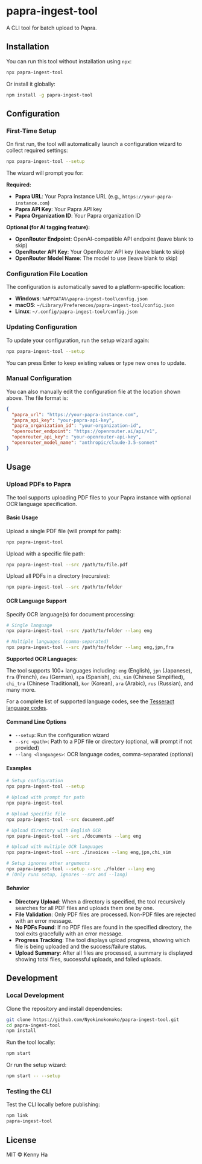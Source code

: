 # papra-ingest-tool

A CLI tool for batch upload to Papra.

## Installation

You can run this tool without installation using `npx`:

```bash
npx papra-ingest-tool
```

Or install it globally:

```bash
npm install -g papra-ingest-tool
```

## Configuration

### First-Time Setup

On first run, the tool will automatically launch a configuration wizard to collect required settings:

```bash
npx papra-ingest-tool --setup
```

The wizard will prompt you for:

**Required:**

- **Papra URL**: Your Papra instance URL (e.g., `https://your-papra-instance.com`)
- **Papra API Key**: Your Papra API key
- **Papra Organization ID**: Your Papra organization ID

**Optional (for AI tagging feature):**

- **OpenRouter Endpoint**: OpenAI-compatible API endpoint (leave blank to skip)
- **OpenRouter API Key**: Your OpenRouter API key (leave blank to skip)
- **OpenRouter Model Name**: The model to use (leave blank to skip)

### Configuration File Location

The configuration is automatically saved to a platform-specific location:

- **Windows**: `%APPDATA%\papra-ingest-tool\config.json`
- **macOS**: `~/Library/Preferences/papra-ingest-tool/config.json`
- **Linux**: `~/.config/papra-ingest-tool/config.json`

### Updating Configuration

To update your configuration, run the setup wizard again:

```bash
npx papra-ingest-tool --setup
```

You can press Enter to keep existing values or type new ones to update.

### Manual Configuration

You can also manually edit the configuration file at the location shown above. The file format is:

```json
{
  "papra_url": "https://your-papra-instance.com",
  "papra_api_key": "your-papra-api-key",
  "papra_organization_id": "your-organization-id",
  "openrouter_endpoint": "https://openrouter.ai/api/v1",
  "openrouter_api_key": "your-openrouter-api-key",
  "openrouter_model_name": "anthropic/claude-3.5-sonnet"
}
```

## Usage

### Upload PDFs to Papra

The tool supports uploading PDF files to your Papra instance with optional OCR language specification.

#### Basic Usage

Upload a single PDF file (will prompt for path):

```bash
npx papra-ingest-tool
```

Upload with a specific file path:

```bash
npx papra-ingest-tool --src /path/to/file.pdf
```

Upload all PDFs in a directory (recursive):

```bash
npx papra-ingest-tool --src /path/to/folder
```

#### OCR Language Support

Specify OCR language(s) for document processing:

```bash
# Single language
npx papra-ingest-tool --src /path/to/folder --lang eng

# Multiple languages (comma-separated)
npx papra-ingest-tool --src /path/to/folder --lang eng,jpn,fra
```

**Supported OCR Languages:**

The tool supports 100+ languages including: `eng` (English), `jpn` (Japanese), `fra` (French), `deu` (German), `spa` (Spanish), `chi_sim` (Chinese Simplified), `chi_tra` (Chinese Traditional), `kor` (Korean), `ara` (Arabic), `rus` (Russian), and many more.

For a complete list of supported language codes, see the [Tesseract language codes](https://tesseract-ocr.github.io/tessdoc/Data-Files-in-different-versions.html).

#### Command Line Options

- `--setup`: Run the configuration wizard
- `--src <path>`: Path to a PDF file or directory (optional, will prompt if not provided)
- `--lang <languages>`: OCR language codes, comma-separated (optional)

#### Examples

```bash
# Setup configuration
npx papra-ingest-tool --setup

# Upload with prompt for path
npx papra-ingest-tool

# Upload specific file
npx papra-ingest-tool --src document.pdf

# Upload directory with English OCR
npx papra-ingest-tool --src ./documents --lang eng

# Upload with multiple OCR languages
npx papra-ingest-tool --src ./invoices --lang eng,jpn,chi_sim

# Setup ignores other arguments
npx papra-ingest-tool --setup --src ./folder --lang eng
# (Only runs setup, ignores --src and --lang)
```

#### Behavior

- **Directory Upload**: When a directory is specified, the tool recursively searches for all PDF files and uploads them one by one.
- **File Validation**: Only PDF files are processed. Non-PDF files are rejected with an error message.
- **No PDFs Found**: If no PDF files are found in the specified directory, the tool exits gracefully with an error message.
- **Progress Tracking**: The tool displays upload progress, showing which file is being uploaded and the success/failure status.
- **Upload Summary**: After all files are processed, a summary is displayed showing total files, successful uploads, and failed uploads.

## Development

### Local Development

Clone the repository and install dependencies:

```bash
git clone https://github.com/Nyokinokonoko/papra-ingest-tool.git
cd papra-ingest-tool
npm install
```

Run the tool locally:

```bash
npm start
```

Or run the setup wizard:

```bash
npm start -- --setup
```

### Testing the CLI

Test the CLI locally before publishing:

```bash
npm link
papra-ingest-tool
```

## License

MIT © Kenny Ha
